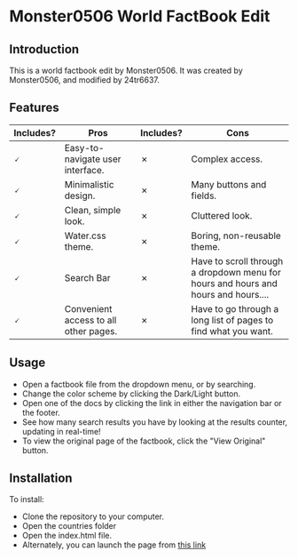 # Monster0506 World FactBook Edit
## Introduction
This is a world factbook edit by Monster0506.
It was created by Monster0506, and modified by 24tr6637.
## Features
| Includes? 	    | Pros 	|  	          Includes?          | Cons 	|
|---	|---	|---	                    |---	|
|🗸 	 | Easy-to-navigate user interface.  |✗ 	| Complex access. 	|
|🗸 	 | Minimalistic design. 	         |✗ 	| Many buttons and fields. 	|
|🗸 	 | Clean, simple look. 	             |✗ 	| Cluttered look. 	|
|🗸 	 | Water.css theme.                	 |✗ 	| Boring, non-reusable theme. 	|
|🗸 	 | Search Bar 	                     |✗ 	| Have to scroll through a dropdown  menu for hours and hours and hours and hours.... 	|
|🗸      | Convenient access to all other pages. |✗ | Have to go through a long list of pages to find what you want. 	|
## Usage
- Open a factbook file from the dropdown menu, or by searching.
- Change the color scheme by clicking the Dark/Light button.
- Open one of the docs by clicking the link in either the navigation bar or the footer.
- See how many search results you have by looking at the results counter, updating in real-time!
- To view the original page of the factbook, click the "View Original" button.
## Installation
To install:
- Clone the repository to your computer.
- Open the countries folder
- Open the index.html file.
- Alternately, you can launch the page from [this link](countries/index.html)